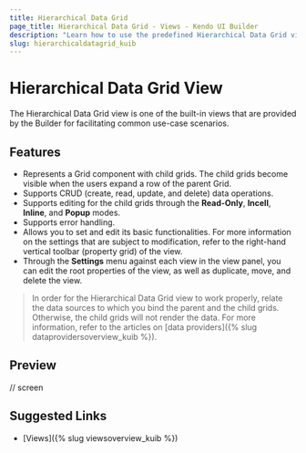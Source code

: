 ```yaml
---
title: Hierarchical Data Grid
page_title: Hierarchical Data Grid - Views - Kendo UI Builder
description: "Learn how to use the predefined Hierarchical Data Grid view which is provided by the Kendo UI Builder tool for creating and managing Angular and AngularJS-based web applications."
slug: hierarchicaldatagrid_kuib
---
```


# Hierarchical Data Grid View

The Hierarchical Data Grid view is one of the built-in views that are provided by the Builder for facilitating common use-case scenarios.  

## Features

* Represents a Grid component with child grids. The child grids become visible when the users expand a row of the parent Grid.
* Supports CRUD (create, read, update, and delete) data operations.
* Supports editing for the child grids through the **Read-Only**, **Incell**, **Inline**, and **Popup** modes.
* Supports error handling.
* Allows you to set and edit its basic functionalities. For more information on the settings that are subject to modification, refer to the right-hand vertical toolbar (property grid) of the view.
* Through the **Settings** menu against each view in the view panel, you can edit the root properties of the view, as well as duplicate, move, and delete the view.

> In order for the Hierarchical Data Grid view to work properly, relate the data sources to which you bind the parent and the child grids. Otherwise, the child grids will not render the data. For more information, refer to the articles on [data providers]({% slug dataprovidersoverview_kuib %}).

## Preview

// screen

## Suggested Links

* [Views]({% slug viewsoverview_kuib %})
